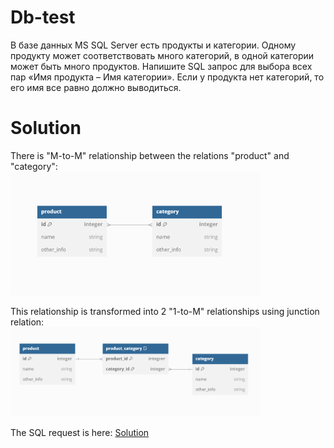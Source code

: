# Db-test

В базе данных MS SQL Server есть продукты и категории. Одному продукту может соответствовать много категорий, в одной категории может быть много продуктов. Напишите SQL запрос для выбора всех пар «Имя продукта – Имя категории». Если у продукта нет категорий, то его имя все равно должно выводиться.

# Solution
There is "M-to-M" relationship between the relations "product" and "category":
<br>
<img src="./MtoM.png" alt="M-to-M" width="400">


This relationship is transformed into 2 "1-to-M" relationships using junction relation:
<br>
<img src="./1toM-1toM.png" alt="1-to-M-and-1-to-M" width="400">

The SQL request is here:
[Solution](./Request.sql)